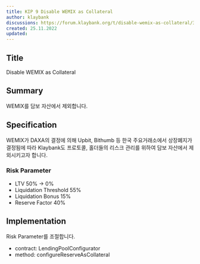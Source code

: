 ```yaml
---
title: KIP 9 Disable WEMIX as Collateral
author: klaybank
discussions: https://forum.klaybank.org/t/disable-wemix-as-collateral/36
created: 25.11.2022
updated: 
---
```


## Title

Disable WEMIX as Collateral

## Summary

WEMIX를 담보 자산에서 제외합니다. 

## Specification

WEMIX가 DAXA의 결정에 의해 Upbit, Bithumb 등 한국 주요거래소에서 상장폐지가 결정됨에 따라 Klaybank도 프로토콜, 홀더들의 리스크 관리를 위하여 담보 자산에서 제외시키고자 합니다.

### Risk Parameter

- LTV 50% → 0%
- Liquidation Threshold 55%
- Liquidation Bonus 15%
- Reserve Factor 40%

## Implementation

Risk Parameter를 조절합니다.
- contract: LendingPoolConfigurator
- method: configureReserveAsCollateral